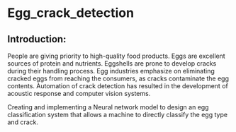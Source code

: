 # Egg_crack_detection

## Introduction:
People are giving priority to high-quality food products. Eggs are excellent sources of protein and nutrients.
Eggshells are prone to develop cracks during their handling process.
Egg industries emphasize on eliminating cracked eggs from reaching the consumers, as cracks contaminate the egg contents.
Automation of crack detection has resulted in the development of acoustic response and computer vision systems.


Creating and implementing a Neural network model to design an egg classification system that  allows a machine to directly classify the egg type and crack.
